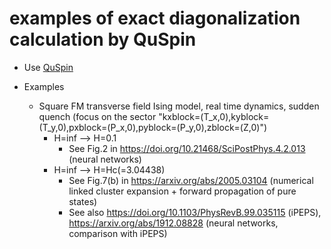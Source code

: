 # examples of exact diagonalization calculation by QuSpin

* Use [QuSpin](https://github.com/weinbe58/QuSpin)

* Examples
  * Square FM transverse field Ising model, real time dynamics, sudden quench (focus on the sector "kxblock=(T_x,0),kyblock=(T_y,0),pxblock=(P_x,0),pyblock=(P_y,0),zblock=(Z,0)")
    * H=inf --> H=0.1
      * See Fig.2 in https://doi.org/10.21468/SciPostPhys.4.2.013 (neural networks)
    * H=inf --> H=Hc(=3.04438)
      * See Fig.7(b) in https://arxiv.org/abs/2005.03104 (numerical linked cluster expansion + forward propagation of pure states)
      * See also https://doi.org/10.1103/PhysRevB.99.035115 (iPEPS), https://arxiv.org/abs/1912.08828 (neural networks, comparison with iPEPS)

